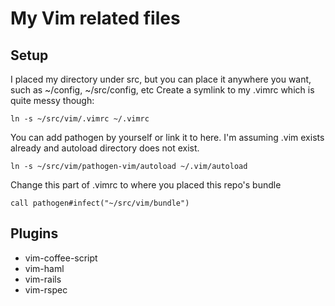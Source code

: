 My Vim related files
====================

Setup
-----
I placed my directory under src, but you can place it anywhere you want, such as ~/config, ~/src/config, etc
Create a symlink to my .vimrc which is quite messy though:

    ln -s ~/src/vim/.vimrc ~/.vimrc

You can add pathogen by yourself or link it to here. I'm assuming .vim exists already and autoload directory does not exist.

    ln -s ~/src/vim/pathogen-vim/autoload ~/.vim/autoload

Change this part of .vimrc to where you placed this repo's bundle

    call pathogen#infect("~/src/vim/bundle")

Plugins
-------
* vim-coffee-script
* vim-haml
* vim-rails
* vim-rspec

